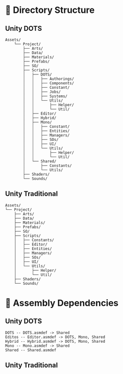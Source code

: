 # 🚀 Directory Structure

## Unity DOTS

	Assets/
		└── Project/
		    ├── Arts/
		    ├── Data/
		    ├── Materials/
		    ├── Prefabs/
		    ├── SO/
		    ├── Scripts/
		    │   ├── DOTS/
		    │   │   ├── Authorings/
		    │   │   ├── Components/
		    │   │   ├── Constant/
		    │   │   ├── Jobs/
		    │   │   ├── Systems/
		    │   │   └── Utils/
		    │   │       ├── Helper/
		    │   │       └── Util/
		    │   ├── Editor/
		    │   ├── Hybrid/
		    │   ├── Mono/
		    │   │   ├── Constant/
		    │   │   ├── Entities/
		    │   │   ├── Managers/
		    │   │   ├── SOs/
		    │   │   ├── UI/
		    │   │   └── Utils/
		    │   │       ├── Helper/
		    │   │       └── Util/
		    │   └── Shared/
		    │       ├── Constants/
		    │       └── Utils/
		    ├── Shaders/
		    └── Sounds/
            
## Unity Traditional

	Assets/
	└── Project/
	    ├── Arts/
	    ├── Data/
	    ├── Materials/
	    ├── Prefabs/
	    ├── SO/
	    ├── Scripts/
	    │   ├── Constants/
	    │   ├── Editor/
	    │   ├── Entities/
	    │   ├── Managers/
	    │   ├── SOs/
	    │   ├── UI/
	    │   └── Utils/
	    │       ├── Helper/
	    │       └── Util/
	    ├── Shaders/
	    └── Sounds/

# 🚀 Assembly Dependencies

## Unity DOTS

	DOTS -- DOTS.asmdef -> Shared
	Editos -- Editor.asmdef -> DOTS, Mono, Shared
	Hybrid -- Hybrid.asmdef -> DOTS, Mono, Shared
	Mono -- Mono.asmdef -> Shared
	Shared -- Shared.asmdef
## Unity Traditional
